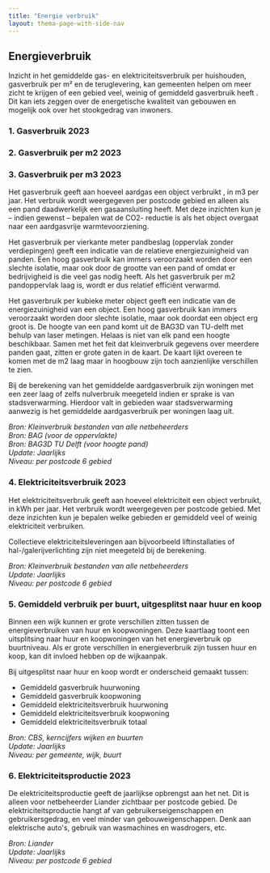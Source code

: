```yaml
---
title: "Energie verbruik"
layout: thema-page-with-side-nav
---
```

## Energieverbruik

Inzicht in het gemiddelde gas- en elektriciteitsverbruik per huishouden, gasverbruik per m² en de teruglevering, kan gemeenten helpen om meer zicht te krijgen of een gebied veel, weinig of gemiddeld gasverbruik heeft . Dit kan iets zeggen over de energetische kwaliteit van gebouwen en mogelijk ook over het stookgedrag van inwoners.   

### 1.	Gasverbruik 2023
### 2.	Gasverbruik per m2 2023
### 3.	Gasverbruik per m3 2023

Het gasverbruik geeft aan hoeveel aardgas een object verbruikt  , in m3 per jaar. Het verbruik wordt weergegeven per postcode gebied en alleen als een pand daadwerkelijk een gasaansluiting heeft. Met deze inzichten kun je – indien gewenst – bepalen wat de CO2- reductie is als het object overgaat naar een aardgasvrije warmtevoorziening. 

Het gasverbruik per vierkante meter pandbeslag (oppervlak zonder verdiepingen) geeft een indicatie van de relatieve energiezuinigheid van panden. Een hoog gasverbruik kan immers veroorzaakt worden door een slechte isolatie, maar ook door de grootte van een pand of omdat er bedrijvigheid is die veel gas nodig heeft. Als het gasverbruik per m2 pandoppervlak laag is, wordt er dus relatief efficiënt verwarmd. 

Het gasverbruik per kubieke meter object geeft een indicatie van de energiezuinigheid van een object. Een hoog gasverbruik kan immers veroorzaakt worden door slechte isolatie, maar ook doordat een object erg groot is. De hoogte van een pand komt uit de BAG3D van TU-delft met behulp van laser metingen. Helaas is niet van elk pand een hoogte beschikbaar. Samen met het feit dat kleinverbruik gegevens over meerdere panden gaat, zitten er grote gaten in de kaart. De kaart lijkt overeen te komen met de m2 laag maar in hoogbouw zijn toch aanzienlijke verschillen te zien.

Bij de berekening van het gemiddelde aardgasverbruik zijn woningen met een zeer laag of zelfs nulverbruik meegeteld indien er sprake is van stadsverwarming. Hierdoor valt in gebieden waar stadsverwarming aanwezig is het gemiddelde aardgasverbruik per woningen laag uit. 

_Bron: Kleinverbruik bestanden van alle netbeheerders_<br/>
_Bron: BAG (voor de oppervlakte)_<br/>
_Bron: BAG3D TU Delft (voor hoogte pand)_<br/>
_Update: Jaarlijks_<br/>
_Niveau: per postcode 6 gebied_<br/>


### 4.	Elektriciteitsverbruik 2023
Het elektriciteitsverbruik geeft aan hoeveel elektriciteit een object verbruikt, in kWh per jaar. Het verbruik wordt weergegeven per postcode gebied. Met deze inzichten kun je bepalen welke gebieden er gemiddeld veel of weinig elektriciteit verbruiken.   

Collectieve elektriciteitsleveringen aan bijvoorbeeld liftinstallaties of hal-/galerijverlichting zijn niet meegeteld bij de berekening. 

_Bron: Kleinverbruik bestanden van alle netbeheerders_<br/>
_Update: Jaarlijks_<br/>
_Niveau: per postcode 6 gebied_<br/>

### 5.	Gemiddeld verbruik per buurt, uitgesplitst naar huur en koop
Binnen een wijk kunnen er grote verschillen zitten tussen de energieverbruiken van huur en koopwoningen. Deze kaartlaag toont een uitsplitsing naar huur en koopwoningen van het energieverbruik op buurtniveau. Als er grote verschillen in energieverbruik zijn tussen huur en koop, kan dit invloed hebben op de wijkaanpak.

Bij uitgesplitst naar huur en koop wordt er onderscheid gemaakt tussen:

-	Gemiddeld gasverbruik huurwoning
-	Gemiddeld gasverbruik koopwoning
-	Gemiddeld elektriciteitsverbruik huurwoning
-	Gemiddeld elektriciteitsverbruik koopwoning
-	Gemiddeld elektriciteitsverbruik totaal

_Bron: CBS, kerncijfers wijken en buurten_<br/>
_Update: Jaarlijks_<br/>
_Niveau: per gemeente, wijk, buurt_<br/>

### 6.	Elektriciteitsproductie 2023
De elektriciteitsproductie geeft de jaarlijkse opbrengst aan het net. Dit is alleen voor netbeheerder Liander zichtbaar per postcode gebied. De elektriciteitsproductie hangt af van gebruikerseigenschappen en gebruikersgedrag, en veel minder van gebouweigenschappen. Denk aan elektrische auto's, gebruik van wasmachines en wasdrogers, etc.

_Bron: Liander_<br/>
_Update: Jaarlijks_<br/>
_Niveau: per postcode 6 gebied_<br/>
